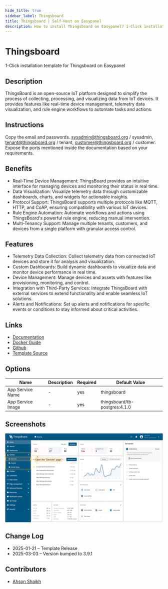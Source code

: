 ```yaml
---
hide_title: true
sidebar_label: Thingsboard
title: Thingsboard | Self-Host on Easypanel
description: How to install Thingsboard on Easypanel? 1-Click installation template for Thingsboard on Easypanel
---
```


<!-- generated -->

# Thingsboard

1-Click installation template for Thingsboard on Easypanel

## Description

ThingsBoard is an open-source IoT platform designed to simplify the process of collecting, processing, and visualizing data from IoT devices. It provides features like real-time device management, telemetry data visualization, and rule engine workflows to automate tasks and actions.

## Instructions

Copy the email and passwords. sysadmin@thingsboard.org / sysadmin, tenant@thingsboard.org / tenant, customer@thingsboard.org / customer. Expose the ports mentioned inside the documentation based on your requirements.

## Benefits

- Real-Time Device Management: ThingsBoard provides an intuitive interface for managing devices and monitoring their status in real time.
- Data Visualization: Visualize telemetry data through customizable dashboards, charts, and widgets for actionable insights.
- Protocol Support: ThingsBoard supports multiple protocols like MQTT, HTTP, and CoAP, ensuring compatibility with various IoT devices.
- Rule Engine Automation: Automate workflows and actions using ThingsBoard's powerful rule engine, reducing manual intervention.
- Multi-Tenancy Support: Manage multiple tenants, customers, and devices from a single platform with granular access control.

## Features

- Telemetry Data Collection: Collect telemetry data from connected IoT devices and store it for analysis and visualization.
- Custom Dashboards: Build dynamic dashboards to visualize data and monitor device performance in real time.
- Device Management: Manage devices and assets with features like provisioning, monitoring, and control.
- Integration with Third-Party Services: Integrate ThingsBoard with external services to extend functionality and enable seamless IoT solutions.
- Alerts and Notifications: Set up alerts and notifications for specific events or conditions to stay informed about critical activities.

## Links

- [Documentation](https://thingsboard.io/docs/)
- [Docker Guide](https://thingsboard.io/docs/user-guide/install/docker/)
- [Github](https://github.com/thingsboard/thingsboard)
- [Template Source](https://github.com/easypanel-io/templates/tree/main/templates/thingsboard)

## Options

Name | Description | Required | Default Value
-|-|-|-
App Service Name | - | yes | thingsboard
App Service Image | - | yes | thingsboard/tb-postgres:4.1.0

## Screenshots

![Thingsboard Screenshot](./assets/screenshot.png)

## Change Log

- 2025-01-21 – Template Release
- 2025-03-03 – Version bumped to 3.9.1

## Contributors

- [Ahson Shaikh](https://github.com/Ahson-Shaikh)
